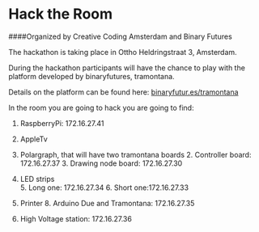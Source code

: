 # Hack the Room
####Organized by Creative Coding Amsterdam and Binary Futures


The hackathon is taking place in Ottho Heldringstraat 3, Amsterdam.

During the hackathon participants will have the chance to play with the platform developed by binaryfutures, tramontana.

Details on the platform can be found here:
[binaryfutur.es/tramontana](http://binaryfutures.org/tramontana]())


In the room you are going to hack you are going to find:

1. RaspberryPi: 172.16.27.41

2. AppleTv

1. Polargraph, that will have two tramontana boards
	 2. Controller board: 172.16.27.37
	 3. Drawing node board: 172.16.27.30
4. LED strips	
	5. Long one: 172.16.27.34
	6. Short one:172.16.27.33
7. Printer
	8. Arduino Due and Tramontana: 172.16.27.35
9. High Voltage station: 172.16.27.36

 